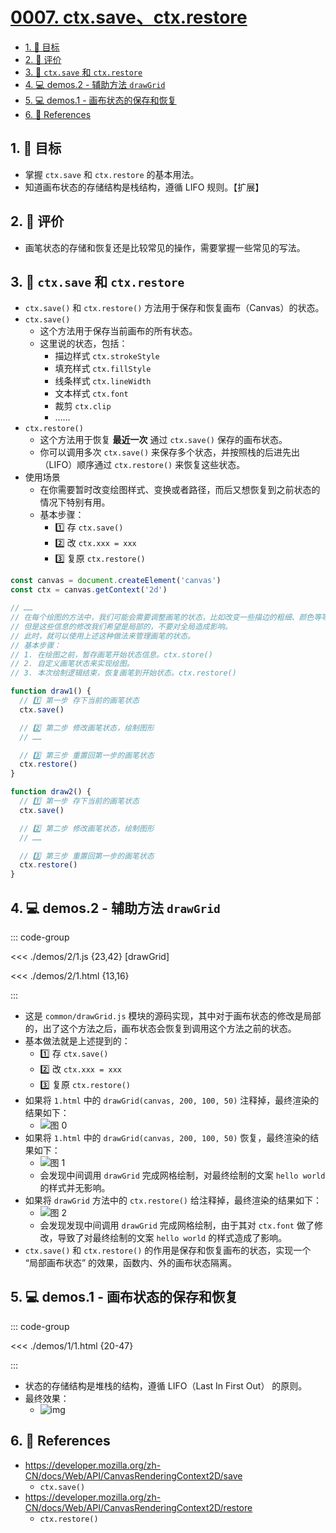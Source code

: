 # [0007. ctx.save、ctx.restore](https://github.com/tnotesjs/TNotes.canvas/tree/main/notes/0007.%20ctx.save%E3%80%81ctx.restore)

<!-- region:toc -->

- [1. 🎯 目标](#1--目标)
- [2. 🫧 评价](#2--评价)
- [3. 📒 `ctx.save` 和 `ctx.restore`](#3--ctxsave-和-ctxrestore)
- [4. 💻 demos.2 - 辅助方法 `drawGrid`](#4--demos2---辅助方法-drawgrid)
- [5. 💻 demos.1 - 画布状态的保存和恢复](#5--demos1---画布状态的保存和恢复)
- [6. 🔗 References](#6--references)

<!-- endregion:toc -->

## 1. 🎯 目标

- 掌握 `ctx.save` 和 `ctx.restore` 的基本用法。
- 知道画布状态的存储结构是栈结构，遵循 LIFO 规则。【扩展】

## 2. 🫧 评价

- 画笔状态的存储和恢复还是比较常见的操作，需要掌握一些常见的写法。

## 3. 📒 `ctx.save` 和 `ctx.restore`

- `ctx.save()` 和 `ctx.restore()` 方法用于保存和恢复画布（Canvas）的状态。
- `ctx.save()`
  - 这个方法用于保存当前画布的所有状态。
  - 这里说的状态，包括：
    - 描边样式 `ctx.strokeStyle`
    - 填充样式 `ctx.fillStyle`
    - 线条样式 `ctx.lineWidth`
    - 文本样式 `ctx.font`
    - 裁剪 `ctx.clip`
    - ……
- `ctx.restore()`
  - 这个方法用于恢复 **最近一次** 通过 `ctx.save()` 保存的画布状态。
  - 你可以调用多次 `ctx.save()` 来保存多个状态，并按照栈的后进先出（LIFO）顺序通过 `ctx.restore()` 来恢复这些状态。
- 使用场景
  - 在你需要暂时改变绘图样式、变换或者路径，而后又想恢复到之前状态的情况下特别有用。
  - 基本步骤：
    - 1️⃣ 存 `ctx.save()`
    - 2️⃣ 改 `ctx.xxx = xxx`
    - 3️⃣ 复原 `ctx.restore()`

```javascript
const canvas = document.createElement('canvas')
const ctx = canvas.getContext('2d')

// ……
// 在每个绘图的方法中，我们可能会需要调整画笔的状态，比如改变一些描边的粗细、颜色等等。
// 但是这些信息的修改我们希望是局部的，不要对全局造成影响。
// 此时，就可以使用上述这种做法来管理画笔的状态。
// 基本步骤：
// 1. 在绘图之前，暂存画笔开始状态信息。ctx.store()
// 2. 自定义画笔状态来实现绘图。
// 3. 本次绘制逻辑结束，恢复画笔到开始状态。ctx.restore()

function draw1() {
  // 1️⃣ 第一步 存下当前的画笔状态
  ctx.save()

  // 2️⃣ 第二步 修改画笔状态，绘制图形
  // ……

  // 3️⃣ 第三步 重置回第一步的画笔状态
  ctx.restore()
}

function draw2() {
  // 1️⃣ 第一步 存下当前的画笔状态
  ctx.save()

  // 2️⃣ 第二步 修改画笔状态，绘制图形
  // ……

  // 3️⃣ 第三步 重置回第一步的画笔状态
  ctx.restore()
}
```

## 4. 💻 demos.2 - 辅助方法 `drawGrid`

::: code-group

<<< ./demos/2/1.js {23,42} [drawGrid]

<<< ./demos/2/1.html {13,16}

:::

- 这是 `common/drawGrid.js` 模块的源码实现，其中对于画布状态的修改是局部的，出了这个方法之后，画布状态会恢复到调用这个方法之前的状态。
- 基本做法就是上述提到的：
  - 1️⃣ 存 `ctx.save()`
  - 2️⃣ 改 `ctx.xxx = xxx`
  - 3️⃣ 复原 `ctx.restore()`
- 如果将 `1.html` 中的 `drawGrid(canvas, 200, 100, 50)` 注释掉，最终渲染的结果如下：
  - ![图 0](https://cdn.jsdelivr.net/gh/Tdahuyou/imgs@main/2025-08-18-12-19-02.png)
- 如果将 `1.html` 中的 `drawGrid(canvas, 200, 100, 50)` 恢复，最终渲染的结果如下：
  - ![图 1](https://cdn.jsdelivr.net/gh/Tdahuyou/imgs@main/2025-08-18-12-19-16.png)
  - 会发现中间调用 `drawGrid` 完成网格绘制，对最终绘制的文案 `hello world` 的样式并无影响。
- 如果将 `drawGrid` 方法中的 `ctx.restore()` 给注释掉，最终渲染的结果如下：
  - ![图 2](https://cdn.jsdelivr.net/gh/Tdahuyou/imgs@main/2025-08-18-12-19-23.png)
  - 会发现发现中间调用 `drawGrid` 完成网格绘制，由于其对 `ctx.font` 做了修改，导致了对最终绘制的文案 `hello world` 的样式造成了影响。
- `ctx.save()` 和 `ctx.restore()` 的作用是保存和恢复画布的状态，实现一个 “局部画布状态” 的效果，函数内、外的画布状态隔离。

## 5. 💻 demos.1 - 画布状态的保存和恢复

::: code-group

<<< ./demos/1/1.html {20-47}

:::

- 状态的存储结构是堆栈的结构，遵循 LIFO（Last In First Out） 的原则。
- 最终效果：
  - ![img](https://cdn.jsdelivr.net/gh/Tdahuyou/imgs@main/2024-10-03-23-05-01.png)

## 6. 🔗 References

- https://developer.mozilla.org/zh-CN/docs/Web/API/CanvasRenderingContext2D/save
  - `ctx.save()`
- https://developer.mozilla.org/zh-CN/docs/Web/API/CanvasRenderingContext2D/restore
  - `ctx.restore()`
